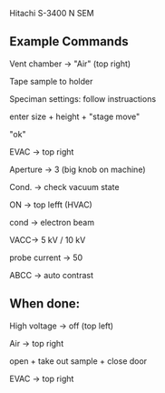 Hitachi S-3400 N SEM 

## Example Commands

Vent chamber -> "Air" (top right)

Tape sample to holder 

Speciman settings: follow instruactions 

  enter size + height + "stage move"
  
  "ok"
  
EVAC -> top right 

Aperture -> 3 (big knob on machine)

Cond. -> check vacuum state 

ON -> top lefft (HVAC)

  cond -> electron beam
  
  VACC-> 5 kV / 10 kV
  
  probe current -> 50 
  
ABCC -> auto contrast 

## When done: 

High voltage -> off (top left) 

Air -> top right 

open + take out sample + close door 

EVAC -> top right 
